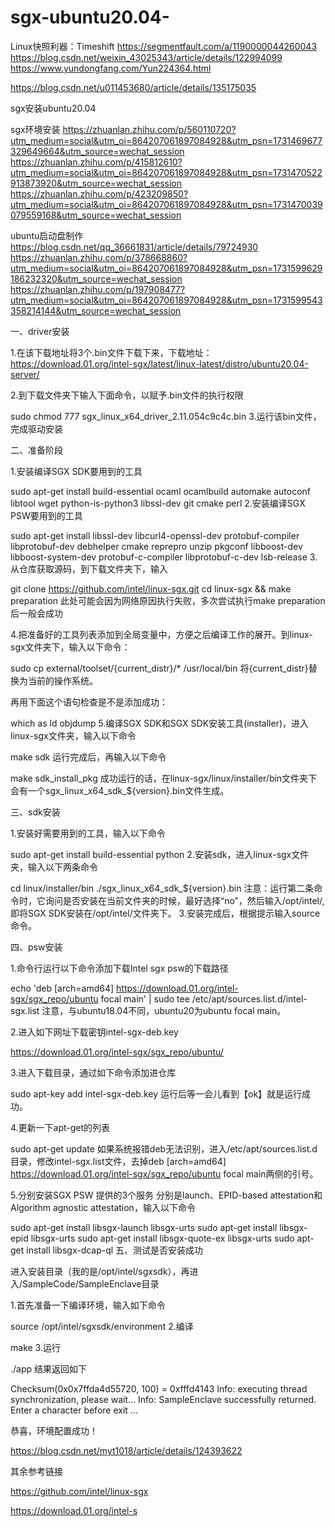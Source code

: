 # sgx-ubuntu20.04-

Linux快照利器：Timeshift
https://segmentfault.com/a/1190000044260043
https://blog.csdn.net/weixin_43025343/article/details/122994099
https://www.yundongfang.com/Yun224364.html

https://blog.csdn.net/u011453680/article/details/135175035

sgx安装ubuntu20.04


sgx环境安装
https://zhuanlan.zhihu.com/p/560110720?utm_medium=social&utm_oi=864207061897084928&utm_psn=1731469677329649664&utm_source=wechat_session
https://zhuanlan.zhihu.com/p/415812610?utm_medium=social&utm_oi=864207061897084928&utm_psn=1731470522913873920&utm_source=wechat_session
https://zhuanlan.zhihu.com/p/423209850?utm_medium=social&utm_oi=864207061897084928&utm_psn=1731470039079559168&utm_source=wechat_session

ubuntu启动盘制作
https://blog.csdn.net/qq_36661831/article/details/79724930
https://zhuanlan.zhihu.com/p/378668860?utm_medium=social&utm_oi=864207061897084928&utm_psn=1731599629186232320&utm_source=wechat_session
https://zhuanlan.zhihu.com/p/197908477?utm_medium=social&utm_oi=864207061897084928&utm_psn=1731599543358214144&utm_source=wechat_session

一、driver安装

1.在该下载地址将3个.bin文件下载下来，下载地址：https://download.01.org/intel-sgx/latest/linux-latest/distro/ubuntu20.04-server/

2.到下载文件夹下输入下面命令，以赋予.bin文件的执行权限

sudo chmod 777 sgx_linux_x64_driver_2.11.054c9c4c.bin
3.运行该bin文件，完成驱动安装

二、准备阶段

1.安装编译SGX SDK要用到的工具

sudo apt-get install build-essential ocaml ocamlbuild automake autoconf libtool wget python-is-python3 libssl-dev git cmake perl
2.安装编译SGX PSW要用到的工具

sudo apt-get install libssl-dev libcurl4-openssl-dev protobuf-compiler libprotobuf-dev debhelper cmake reprepro unzip pkgconf libboost-dev libboost-system-dev protobuf-c-compiler libprotobuf-c-dev lsb-release
3.从仓库获取源码，到下载文件夹下，输入

git clone https://github.com/intel/linux-sgx.git
cd linux-sgx && make preparation
此处可能会因为网络原因执行失败，多次尝试执行make preparation后一般会成功

4.把准备好的工具列表添加到全局变量中，方便之后编译工作的展开。到linux-sgx文件夹下，输入以下命令：

sudo cp external/toolset/{current_distr}/* /usr/local/bin
将{current_distr}替换为当前的操作系统。

再用下面这个语句检查是不是添加成功：

which as ld objdump
5.编译SGX SDK和SGX SDK安装工具(installer)，进入linux-sgx文件夹，输入以下命令

make sdk
运行完成后，再输入以下命令

make sdk_install_pkg
成功运行的话，在linux-sgx/linux/installer/bin文件夹下会有一个sgx_linux_x64_sdk_${version}.bin文件生成。

三、sdk安装

1.安装好需要用到的工具，输入以下命令

sudo apt-get install build-essential python
2.安装sdk，进入linux-sgx文件夹，输入以下两条命令

cd linux/installer/bin
./sgx_linux_x64_sdk_${version}.bin
注意：运行第二条命令时，它询问是否安装在当前文件夹的时候，最好选择“no”，然后输入/opt/intel/, 即将SGX SDK安装在/opt/intel/文件夹下。
3.安装完成后，根据提示输入source命令。

四、psw安装

1.命令行运行以下命令添加下载Intel sgx psw的下载路径

echo 'deb [arch=amd64] https://download.01.org/intel-sgx/sgx_repo/ubuntu focal main' | sudo tee /etc/apt/sources.list.d/intel-sgx.list
注意，与ubuntu18.04不同，ubuntu20为ubuntu focal main。

2.进入如下网址下载密钥intel-sgx-deb.key

https://download.01.org/intel-sgx/sgx_repo/ubuntu/

3.进入下载目录，通过如下命令添加进仓库

sudo apt-key add intel-sgx-deb.key
运行后等一会儿看到【ok】就是运行成功。

4.更新一下apt-get的列表

sudo apt-get update
如果系统报错deb无法识别，进入/etc/apt/sources.list.d目录，修改intel-sgx.list文件，去掉deb [arch=amd64] https://download.01.org/intel-sgx/sgx_repo/ubuntu focal main两侧的引号。

5.分别安装SGX PSW 提供的3个服务
分别是launch、EPID-based attestation和Algorithm agnostic attestation，输入以下命令

sudo apt-get install libsgx-launch libsgx-urts
sudo apt-get install libsgx-epid libsgx-urts
sudo apt-get install libsgx-quote-ex libsgx-urts
sudo apt-get install libsgx-dcap-ql
五、测试是否安装成功

进入安装目录（我的是/opt/intel/sgxsdk），再进入/SampleCode/SampleEnclave目录

1.首先准备一下编译环境，输入如下命令

source /opt/intel/sgxsdk/environment
2.编译

make
3.运行

./app
结果返回如下

Checksum(0x0x7ffda4d55720, 100) = 0xfffd4143
Info: executing thread synchronization, please wait...
Info: SampleEnclave successfully returned.
Enter a character before exit ...

恭喜，环境配置成功！



https://blog.csdn.net/myt1018/article/details/124393622

其余参考链接

https://github.com/intel/linux-sgx

https://download.01.org/intel-s
